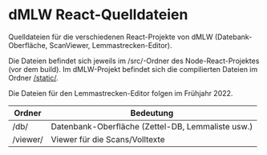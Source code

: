 # dMLW React-Quelldateien

Quelldateien für die verschiedenen React-Projekte von dMLW (Datebank-Oberfläche, ScanViewer, Lemmastrecken-Editor).

Die Dateien befindet sich jeweils im /src/-Ordner des Node-React-Projektes (vor dem build). Im dMLW-Projekt befindet sich die compilierten Dateien im Ordner [/static/](https://gitlab.lrz.de/haeberlin/dmlw/-/tree/master/static).

Die Dateien für den Lemmastrecken-Editor folgen im Frühjahr 2022.

| Ordner | Bedeutung |
| ------ | ------ |
| /db/ | Datenbank-Oberfläche (Zettel-DB, Lemmaliste usw.) |
| /viewer/ | Viewer für die Scans/Volltexte |
